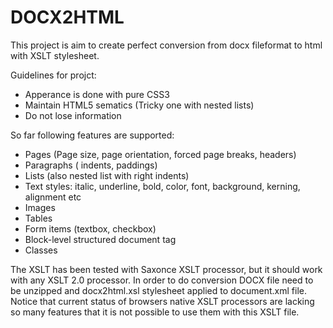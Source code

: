 # DOCX2HTML
This project is aim to create perfect conversion from docx fileformat to html with XSLT stylesheet.

Guidelines for projct:
- Apperance is done with pure CSS3
- Maintain HTML5 sematics (Tricky one with nested lists)
- Do not lose information

So far following features are supported:

- Pages (Page size, page orientation, forced page breaks, headers)
- Paragraphs ( indents, paddings) 
- Lists (also nested list with right indents)
- Text styles: italic, underline, bold, color, font, background, kerning, alignment etc
- Images
- Tables
- Form items (textbox, checkbox)
- Block-level structured document tag
- Classes

The XSLT has been tested with Saxonce XSLT processor, but it should work with any XSLT 2.0 processor. In order to do conversion DOCX file need to be unzipped and docx2html.xsl stylesheet applied to document.xml file. Notice that current status of browsers native XSLT processors are lacking so many features that it is not possible to use them with this XSLT file.
